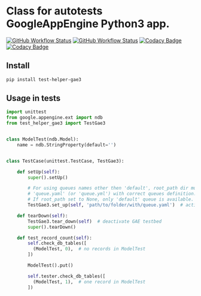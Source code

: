 # Class for autotests GoogleAppEngine Python3 app.

[![GitHub Workflow Status](https://img.shields.io/github/actions/workflow/status/vb64/test.helper.gae3/pep257.yml?label=Pep257&style=plastic&branch=main)](https://github.com/vb64/test.helper.gae3/actions?query=workflow%3Apep257)
[![GitHub Workflow Status](https://img.shields.io/github/actions/workflow/status/vb64/test.helper.gae3/py3.yml?label=Python%203.7-3.10&style=plastic&branch=main)](https://github.com/vb64/test.helper.gae3/actions?query=workflow%3Apy3)
[![Codacy Badge](https://app.codacy.com/project/badge/Grade/abee606aca3047f9952c43196aa5d2b7)](https://app.codacy.com/gh/vb64/test.helper.gae3/dashboard?utm_source=gh&utm_medium=referral&utm_content=&utm_campaign=Badge_grade)
[![Codacy Badge](https://app.codacy.com/project/badge/Coverage/abee606aca3047f9952c43196aa5d2b7)](https://app.codacy.com/gh/vb64/test.helper.gae3/dashboard?utm_source=gh&utm_medium=referral&utm_content=&utm_campaign=Badge_coverage)

## Install
```bash
pip install test-helper-gae3
```

## Usage in tests

```python
import unittest
from google.appengine.ext import ndb
from test_helper_gae3 import TestGae3


class ModelTest(ndb.Model):
    name = ndb.StringProperty(default='')


class TestCase(unittest.TestCase, TestGae3):

    def setUp(self):
        super().setUp()

        # For using queues names other then 'default', root_path dir must contain file
        # 'queue.yaml' (or 'queue.yml') with correct queues definition.
        # If root_path set to None, only 'default' queue is available.
        TestGae3.set_up(self, 'path/to/folder/with/queue.yaml')  # activate GAE testbed

    def tearDown(self):
        TestGae3.tear_down(self)  # deactivate GAE testbed
        super().tearDown()

    def test_record_count(self):
        self.check_db_tables([
          (ModelTest, 0),  # no records in ModelTest
        ])

        ModelTest().put()

        self.tester.check_db_tables([
          (ModelTest, 1),  # one record in ModelTest
        ])

```
